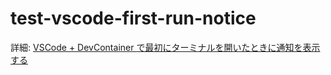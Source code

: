 # test-vscode-first-run-notice

詳細: [VSCode &#43; DevContainer で最初にターミナルを開いたときに通知を表示する](https://zenn.dev/hankei6km/articles/vscode-devcontainer-first-run-notice) 